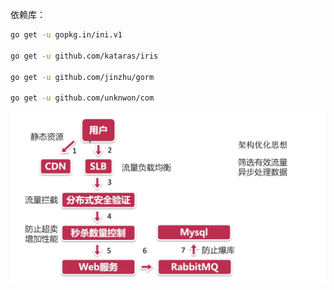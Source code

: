依赖库：

```sh
go get -u gopkg.in/ini.v1

go get -u github.com/kataras/iris

go get -u github.com/jinzhu/gorm 

go get -u github.com/unknwon/com
```





![image-20200512092901398](img/README/image-20200512092901398.png)